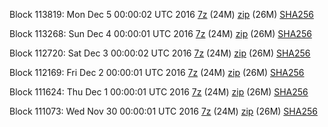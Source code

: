 Block 113819: Mon Dec  5 00:00:02 UTC 2016 [7z](https://transfer.sh/9okpc/bootstrap.dat.20161205.7z) (24M) [zip](https://transfer.sh/uS1CJ/bootstrap.dat.20161205.zip) (26M) [SHA256](https://transfer.sh/Y0NjK/sha256.txt)

Block 113268: Sun Dec  4 00:00:01 UTC 2016 [7z](https://transfer.sh/6GkMx/bootstrap.dat.20161204.7z) (24M) [zip](https://transfer.sh/7AYkN/bootstrap.dat.20161204.zip) (26M) [SHA256](https://transfer.sh/EYanH/sha256.txt)

Block 112720: Sat Dec  3 00:00:02 UTC 2016 [7z](https://transfer.sh/wXrST/bootstrap.dat.20161203.7z) (24M) [zip](https://transfer.sh/Dd30q/bootstrap.dat.20161203.zip) (26M) [SHA256](https://transfer.sh/beHA4/sha256.txt)

Block 112169: Fri Dec  2 00:00:01 UTC 2016 [7z](https://transfer.sh/eexqs/bootstrap.dat.20161202.7z) (24M) [zip](https://transfer.sh/H51FJ/bootstrap.dat.20161202.zip) (26M) [SHA256](https://transfer.sh/yKtsr/sha256.txt)

Block 111624: Thu Dec  1 00:00:01 UTC 2016 [7z](https://transfer.sh/Cx3Im/bootstrap.dat.20161201.7z) (24M) [zip](https://transfer.sh/GRHWb/bootstrap.dat.20161201.zip) (26M) [SHA256](https://transfer.sh/sNurg/sha256.txt)

Block 111073: Wed Nov 30 00:00:01 UTC 2016 [7z](https://transfer.sh/mrLHr/bootstrap.dat.20161130.7z) (24M) [zip](https://transfer.sh/VDSxg/bootstrap.dat.20161130.zip) (26M) [SHA256](https://transfer.sh/2mmLG/sha256.txt)
